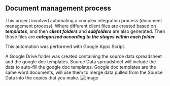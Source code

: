 ## Document management process
This project involved automating a complex integration process (document management process).
Where different client files are created based on **_templates_**, and then **_client folders_** and **_subfolders_** are also generated.
Then those files are **_categorized according to the stages within each folder._** 

This automation was performed with Google Apps Script. 

A Google Drive folder was created containing the source data spreadsheet and the google doc templates.
Source Data spreadsheet will include the data to auto-fill the google doc templates.
Google doc templates are the same word documents, will use them to merge data pulled from the Source Data into the copies that you make. 
![image](https://user-images.githubusercontent.com/88655721/152357538-c20315ca-66a7-4b57-b1e8-e8bd6757352d.png)


